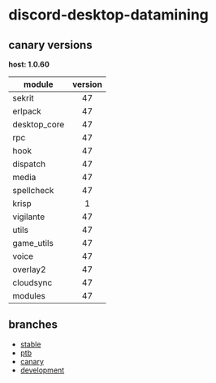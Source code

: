 # discord-desktop-datamining

## canary versions

**host: 1.0.60**

| module | version |
| ------ | :-----: |
| sekrit | 47 |
| erlpack | 47 |
| desktop_core | 47 |
| rpc | 47 |
| hook | 47 |
| dispatch | 47 |
| media | 47 |
| spellcheck | 47 |
| krisp | 1 |
| vigilante | 47 |
| utils | 47 |
| game_utils | 47 |
| voice | 47 |
| overlay2 | 47 |
| cloudsync | 47 |
| modules | 47 |

## branches

- [stable](https://github.com/OpenAsar/discord-desktop-datamining/tree/stable)
- [ptb](https://github.com/OpenAsar/discord-desktop-datamining/tree/ptb)
- [canary](https://github.com/OpenAsar/discord-desktop-datamining/tree/canary)
- [development](https://github.com/OpenAsar/discord-desktop-datamining/tree/development)